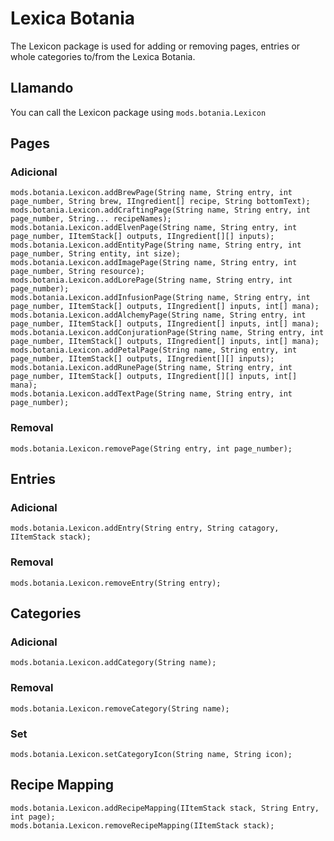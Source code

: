 # Lexica Botania

The Lexicon package is used for adding or removing pages, entries or whole categories to/from the Lexica Botania.

## Llamando

You can call the Lexicon package using `mods.botania.Lexicon`

## Pages

### Adicional

```zenscript
mods.botania.Lexicon.addBrewPage(String name, String entry, int page_number, String brew, IIngredient[] recipe, String bottomText);
mods.botania.Lexicon.addCraftingPage(String name, String entry, int page_number, String... recipeNames);
mods.botania.Lexicon.addElvenPage(String name, String entry, int page_number, IItemStack[] outputs, IIngredient[][] inputs);
mods.botania.Lexicon.addEntityPage(String name, String entry, int page_number, String entity, int size);
mods.botania.Lexicon.addImagePage(String name, String entry, int page_number, String resource);
mods.botania.Lexicon.addLorePage(String name, String entry, int page_number);
mods.botania.Lexicon.addInfusionPage(String name, String entry, int page_number, IItemStack[] outputs, IIngredient[] inputs, int[] mana);
mods.botania.Lexicon.addAlchemyPage(String name, String entry, int page_number, IItemStack[] outputs, IIngredient[] inputs, int[] mana);
mods.botania.Lexicon.addConjurationPage(String name, String entry, int page_number, IItemStack[] outputs, IIngredient[] inputs, int[] mana);
mods.botania.Lexicon.addPetalPage(String name, String entry, int page_number, IItemStack[] outputs, IIngredient[][] inputs);
mods.botania.Lexicon.addRunePage(String name, String entry, int page_number, IItemStack[] outputs, IIngredient[][] inputs, int[] mana);
mods.botania.Lexicon.addTextPage(String name, String entry, int page_number);
```

### Removal

```zenscript
mods.botania.Lexicon.removePage(String entry, int page_number);
```

## Entries

### Adicional

```zenscript
mods.botania.Lexicon.addEntry(String entry, String catagory, IItemStack stack);
```

### Removal

```zenscript
mods.botania.Lexicon.removeEntry(String entry);
```

## Categories

### Adicional

```zenscript
mods.botania.Lexicon.addCategory(String name);
```

### Removal

```zenscript
mods.botania.Lexicon.removeCategory(String name);
```

### Set

```zenscript
mods.botania.Lexicon.setCategoryIcon(String name, String icon);
```

## Recipe Mapping

```zenscript
mods.botania.Lexicon.addRecipeMapping(IItemStack stack, String Entry, int page);
mods.botania.Lexicon.removeRecipeMapping(IItemStack stack);
```
